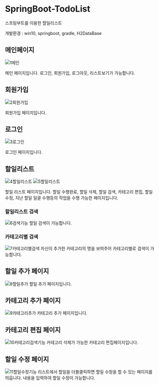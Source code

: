 # SpringBoot-TodoList
스프링부트를 이용한 할일리스트

개발환경 : win10, springboot, gradle, H2DataBase

## 메인페이지
![1메인](https://user-images.githubusercontent.com/73806805/169245803-98493104-0dbc-4cd2-8fff-f86dd2e1547e.png)

메인 페이지입니다. 로그인, 회원가입, 로그아웃, 리스트보기가 가능합니다. 


## 회원가입
![2회원가입](https://user-images.githubusercontent.com/73806805/169245862-61affd6b-f679-4259-8505-1061f250a466.png)

회원가입 페이지입니다.


## 로그인
![3로그인](https://user-images.githubusercontent.com/73806805/169245864-304e8f7f-36b5-4b02-a018-b0fb342e229b.png)

로그인 페이지입니다.


## 할일리스트
![4할일리스트](https://user-images.githubusercontent.com/73806805/169245871-544cfda1-669a-4db5-b6a5-bb88399668a1.png)
![5할일리스트](https://user-images.githubusercontent.com/73806805/169245872-02782a85-7b6d-44e7-ae35-2232f3eb9867.png)

할일 리스트 페이지입니다.
할일 수행완료, 할일 삭제, 할일 검색, 카테고리 편집, 할일 수정, 지난 할일 일괄 수행등의 작업을
수행 가능한 페이지입니다.


### 할일리스트 검색
![6검색기능](https://user-images.githubusercontent.com/73806805/169245873-7031726b-9051-4ba4-950e-5d5ea022bf24.png)
할일 검색이 가능합니다.


### 카테고리별 검색
![7카테고리별검색](https://user-images.githubusercontent.com/73806805/169245876-185de482-1629-427d-aa06-ffd57b626bc6.png)
자신이 추가한 카테고리의 명을 보여주어 카테고리별로 검색이 가능합니다.


## 할일 추가 페이지
![8할일추가](https://user-images.githubusercontent.com/73806805/169245880-d0f449f6-52af-4a26-9d1a-3758fe1b89bd.png)
할일 추가 페이지입니다.


## 카테고리 추가 페이지
![9카테고리추가](https://user-images.githubusercontent.com/73806805/169245881-de191ef7-f1ec-4a97-9097-67df741bdf71.png)
카테고리 추가 페이지입니다.


## 카테고리 편집 페이지
![10카테고리검색기능](https://user-images.githubusercontent.com/73806805/169245884-9ffb94d5-cc57-4baf-9971-ff9912f23345.png)
카테고리 삭제가 가능한 카테고리 편집페이지입니다.


## 할일 수정 페이지
![11할일수정기능](https://user-images.githubusercontent.com/73806805/169245887-fb5617cb-48cd-4b46-b680-0a907912f1e2.png)
리스트에서 할일을 더블클릭하면 할일 수정을 할 수 있는 페이지를 띄웁니다.
내용을 입력하여 할일 수정이 가능합니다.

